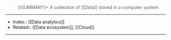 > [!SUMMARY]+
> A collection of [[Data]] stored in a computer system



---
- Index:: [[Data analytics]] 
- Related:: [[Data ecosystem]], [[Cloud]]
---